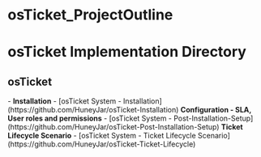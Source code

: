 # osTicket_ProjectOutline
<h1>osTicket Implementation Directory</h1>
<h2>osTicket</h2>
- <b>Installation</b>
  - [osTicket System - Installation](https://github.com/HuneyJar/osTicket-Installation)
  <b>Configuration - SLA, User roles and permissions</b>
  - [osTicket System - Post-Installation-Setup](https://github.com/HuneyJar/osTicket-Post-Installation-Setup)
  <b>Ticket Lifecycle Scenario</b>
  - [osTicket System - Ticket Lifecycle Scenario](https://github.com/HuneyJar/osTicket-Ticket-Lifecycle)
